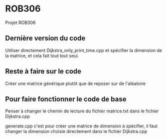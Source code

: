 # ROB306
Projet ROB306


## Dernière version du code ##
Utiliser directement Dijkstra_only_print_time.cpp et spécifier la dimension de la matrice, et cela fait tout tout seul.

## Reste à faire sur le code ##
Créer une matrice générique plutôt que de reposer sur de l'aléatoire


## Pour faire fonctionner le code de base ##
Penser à changer le chemin de lecture du fichier matrice.txt dans le fichier Dijkstra.cpp

generate.cpp c'est pour créer une matrice de dimension à spécifier, il faut changer la dimension choisie directement dans le fichier Dijkstra.cpp
